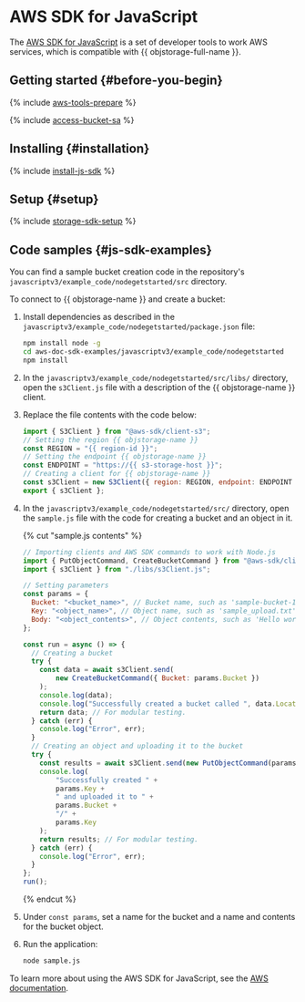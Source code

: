 # AWS SDK for JavaScript

The [AWS SDK for JavaScript](https://aws.amazon.com/sdk-for-javascript/) is a set of developer tools to work AWS services, which is compatible with {{ objstorage-full-name }}.

## Getting started {#before-you-begin}

{% include [aws-tools-prepare](../../_includes/aws-tools/aws-tools-prepare.md) %}

{% include [access-bucket-sa](../../_includes/storage/access-bucket-sa.md) %}

## Installing {#installation}

{% include [install-js-sdk](../../_includes/aws-tools/install-js-sdk.md) %}

## Setup {#setup}

{% include [storage-sdk-setup](../_includes_service/storage-sdk-setup-storage-url.md) %}

## Code samples {#js-sdk-examples}

You can find a sample bucket creation code in the repository's `javascriptv3/example_code/nodegetstarted/src` directory.

To connect to {{ objstorage-name }} and create a bucket:

1. Install dependencies as described in the `javascriptv3/example_code/nodegetstarted/package.json` file:

   ```bash
   npm install node -g
   cd aws-doc-sdk-examples/javascriptv3/example_code/nodegetstarted
   npm install
   ```

1. In the `javascriptv3/example_code/nodegetstarted/src/libs/` directory, open the `s3Client.js` file with a description of the {{ objstorage-name }} client.
1. Replace the file contents with the code below:

   ```js
   import { S3Client } from "@aws-sdk/client-s3";
   // Setting the region {{ objstorage-name }}
   const REGION = "{{ region-id }}";
   // Setting the endpoint {{ objstorage-name }}
   const ENDPOINT = "https://{{ s3-storage-host }}";
   // Creating a client for {{ objstorage-name }}
   const s3Client = new S3Client({ region: REGION, endpoint: ENDPOINT });
   export { s3Client };
   ```

1. In the `javascriptv3/example_code/nodegetstarted/src/` directory, open the `sample.js` file with the code for creating a bucket and an object in it.

   {% cut "sample.js contents" %}

   ```js
   // Importing clients and AWS SDK commands to work with Node.js
   import { PutObjectCommand, CreateBucketCommand } from "@aws-sdk/client-s3";
   import { s3Client } from "./libs/s3Client.js";

   // Setting parameters
   const params = {
     Bucket: "<bucket_name>", // Bucket name, such as 'sample-bucket-101'.
     Key: "<object_name>", // Object name, such as 'sample_upload.txt'.
     Body: "<object_contents>", // Object contents, such as 'Hello world!".
   };

   const run = async () => {
     // Creating a bucket
     try {
       const data = await s3Client.send(
           new CreateBucketCommand({ Bucket: params.Bucket })
       );
       console.log(data);
       console.log("Successfully created a bucket called ", data.Location);
       return data; // For modular testing.
     } catch (err) {
       console.log("Error", err);
     }
     // Creating an object and uploading it to the bucket
     try {
       const results = await s3Client.send(new PutObjectCommand(params));
       console.log(
           "Successfully created " +
           params.Key +
           " and uploaded it to " +
           params.Bucket +
           "/" +
           params.Key
       );
       return results; // For modular testing.
     } catch (err) {
       console.log("Error", err);
     }
   };
   run();
   ```

   {% endcut %}

1. Under `const params`, set a name for the bucket and a name and contents for the bucket object.
1. Run the application:

   ```bash
   node sample.js
   ```

To learn more about using the AWS SDK for JavaScript, see the [AWS documentation](https://docs.aws.amazon.com/sdk-for-javascript/v3/developer-guide/getting-started-nodejs.html).
